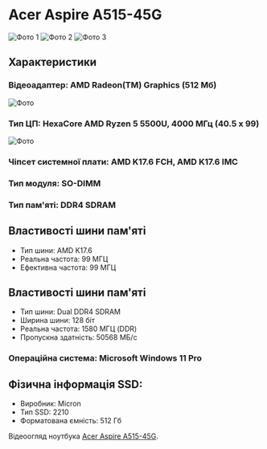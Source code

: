 # Acer Aspire A515-45G

![Фото 1](https://www.notebookcheck-ru.com/fileadmin/Notebooks/Acer/Aspire_5_A515-45-R4R1/Acer_Aspire_5_A515_45_R4R1_Test.png)
![Фото 2](https://hi-tech.md/images/detailed/43/noutbuk__acer__aspire__5__a515__45g__charcoal__black__nx__a8aeu__007__45226.png)
![Фото 3](https://hi-tech.md/images/detailed/44/noutbuk__acer__aspire__5__a515__45g__charcoal__black__nx__a8aeu__007__45233.png)

## Характеристики

### Відеоадаптер: AMD Radeon(TM) Graphics (512 Мб)
![Фото](https://hardzone.es/wp-content/uploads/2011/12/AMD-Radeon-Logo.jpg)

### Тип ЦП: HexaCore AMD Ryzen 5 5500U, 4000 МГц (40.5 x 99)
![Фото](https://laptoping.com/cpus/wp-content/uploads/2021/07/AMD-Ryzen-5-5500U.gif)

### Чiпсет системної плати: AMD K17.6 FCH, AMD K17.6 IMC
### Тип модуля: SO-DIMM
### Тип пам'ятi: DDR4 SDRAM

## Властивості шини пам'яті

- Тип шини: AMD K17.6
- Реальна частота: 99 МГЦ
- Ефективна частота: 99 МГЦ

## Властивості шини пам'яті

- Тип шини: Dual DDR4 SDRAM
- Ширина шини: 128 бiт
- Реальна частота: 1580 МГЦ (DDR)
- Пропускна здатнiсть: 50568 МБ/с

### Операційна система: Microsoft Windows 11 Pro

## Фізична інформація SSD:

- Виробник: Micron
- Тип SSD: 2210
- Форматована ємнiсть: 512 Гб

Відеоогляд ноутбука [Acer Aspire A515-45G](https://drive.google.com/file/d/1k4CspIdVAJYiIBeTUFlfbZ-JJydTsw2B/view?usp=sharing).
